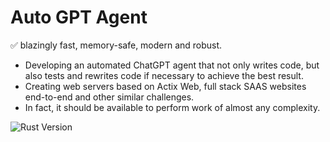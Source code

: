 # Auto GPT Agent

✅ blazingly fast, memory-safe, modern and robust.
* Developing an automated ChatGPT agent that not only writes code, but also tests and rewrites code if necessary to achieve the best result.
* Creating web servers based on Actix Web, full stack SAAS websites end-to-end and other similar challenges.
* In fact, it should be available to perform work of almost any complexity.

![Rust Version](https://img.shields.io/badge/rust-1.83.0%20-green)

